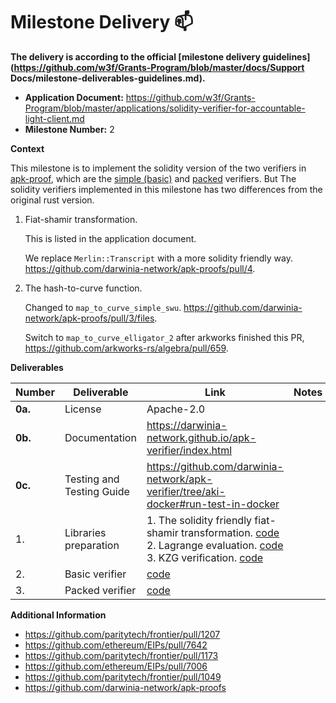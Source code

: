 # Milestone Delivery :mailbox:

**The delivery is according to the official [milestone delivery guidelines](https://github.com/w3f/Grants-Program/blob/master/docs/Support Docs/milestone-deliverables-guidelines.md).**

- **Application Document:** https://github.com/w3f/Grants-Program/blob/master/applications/solidity-verifier-for-accountable-light-client.md
- **Milestone Number:** 2

**Context**

This milestone is to implement the solidity version of the two verifiers in [apk-proof](https://github.com/w3f/apk-proofs), which are the [simple (basic)](https://github.com/w3f/apk-proofs/blob/main/bw6/src/verifier.rs#L38) and [packed](https://github.com/w3f/apk-proofs/blob/main/bw6/src/verifier.rs#L69) verifiers. But The solidity verifiers implemented in this milestone has two differences from the original rust version.

1. Fiat-shamir transformation. 

   This is listed in the application document.

   We replace `Merlin::Transcript` with a more solidity friendly way. https://github.com/darwinia-network/apk-proofs/pull/4.
2. The hash-to-curve function.

   Changed to `map_to_curve_simple_swu`. https://github.com/darwinia-network/apk-proofs/pull/3/files.

   Switch to `map_to_curve_elligator_2` after arkworks finished this PR, https://github.com/arkworks-rs/algebra/pull/659.

**Deliverables**

| Number  | Deliverable               | Link                                                         | Notes                                                        |
| ------- | ------------------------- | ------------------------------------------------------------ | ------------------------------------------------------------ |
| **0a.** | License                   | Apache-2.0                                                   |  |
| **0b.** | Documentation             | https://darwinia-network.github.io/apk-verifier/index.html   |                                                              |
| **0c.** | Testing and Testing Guide | https://github.com/darwinia-network/apk-verifier/tree/aki-docker#run-test-in-docker |                                                              |
| 1.      | Libraries preparation     | 1. The solidity friendly fiat-shamir transformation. [code](https://github.com/darwinia-network/apk-verifier/blob/main/src/common/transcript/Simple.sol)<br />2. Lagrange evaluation. [code](https://github.com/darwinia-network/apk-verifier/blob/main/src/common/poly/evaluations/Lagrange.sol) <br />3. KZG verification. [code](https://github.com/darwinia-network/apk-verifier/blob/6b8bfd37e2c4142bf08d8c98f61a1d3e0c3df57d/src/common/pcs/kzg/KZG.sol) |                                                              |
| 2.      | Basic verifier     | [code](https://github.com/darwinia-network/apk-verifier/blob/main/src/Basic.sol) |                                                              |
| 3.      | Packed verifier    | [code](https://github.com/darwinia-network/apk-verifier/blob/main/src/Packed.sol) |                                                              |

**Additional Information**

- https://github.com/paritytech/frontier/pull/1207
- https://github.com/ethereum/EIPs/pull/7642
- https://github.com/paritytech/frontier/pull/1173
- https://github.com/ethereum/EIPs/pull/7006
- https://github.com/paritytech/frontier/pull/1049
- https://github.com/darwinia-network/apk-proofs
